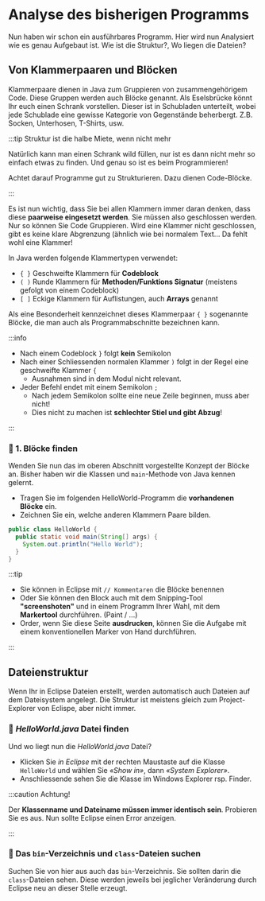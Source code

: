 # Analyse des bisherigen Programms

Nun haben wir schon ein ausführbares Programm. Hier wird nun Analysiert wie es
genau Aufgebaut ist. Wie ist die Struktur?, Wo liegen die Dateien?

## Von Klammerpaaren und Blöcken

Klammerpaare dienen in Java zum Gruppieren von zusammengehörigem Code. Diese
Gruppen werden auch Blöcke genannt. Als Eselsbrücke könnt Ihr euch einen Schrank
vorstellen. Dieser ist in Schubladen unterteilt, wobei jede Schublade eine
gewisse Kategorie von Gegenstände beherbergt. Z.B. Socken, Unterhosen, T-Shirts,
usw.

:::tip Struktur ist die halbe Miete, wenn nicht mehr

Natürlich kann man einen Schrank wild füllen, nur ist es dann nicht mehr so
einfach etwas zu finden. Und genau so ist es beim Programmieren!

Achtet darauf Programme gut zu Strukturieren. Dazu dienen Code-Blöcke.

:::

Es ist nun wichtig, dass Sie bei allen Klammern immer daran denken, dass diese
**paarweise eingesetzt werden**. Sie müssen also geschlossen werden. Nur so
können Sie Code Gruppieren. Wird eine Klammer nicht geschlossen, gibt es keine
klare Abgrenzung (ähnlich wie bei normalem Text... Da fehlt wohl eine Klammer!

In Java werden folgende Klammertypen verwendet:

- `{ }` Geschweifte Klammern für **Codeblock**
- `( )` Runde Klammern für **Methoden/Funktions Signatur** (meistens gefolgt von
  einem Codeblock)
- `[ ]` Eckige Klammern für Auflistungen, auch **Arrays** genannt

Als eine Besonderheit kennzeichnet dieses Klammerpaar `{ }` sogenannte Blöcke,
die man auch als Programmabschnitte bezeichnen kann.

:::info

- Nach einem Codeblock `}` folgt **kein** Semikolon
- Nach einer Schliessenden normalen Klammer `)` folgt in der Regel eine
  geschweifte Klammer `{`
  - Ausnahmen sind in dem Modul nicht relevant.
- Jeder Befehl endet mit einem Semikolon `;`
  - Nach jedem Semikolon sollte eine neue Zeile beginnen, muss aber nicht!
  - Dies nicht zu machen ist **schlechter Stiel und gibt Abzug**!

:::

### :pencil: 1. Blöcke finden

Wenden Sie nun das im oberen Abschnitt vorgestellte Konzept der Blöcke an.
Bisher haben wir die Klassen und `main`-Methode von Java kennen gelernt.

- Tragen Sie im folgenden HelloWorld-Programm die **vorhandenen Blöcke** ein.
- Zeichnen Sie ein, welche anderen Klammern Paare bilden.

```java title="HalloWorld.java"
public class HelloWorld {
  public static void main(String[] args) {
    System.out.println("Hello World");
  }
}
```

:::tip

- Sie können in Eclipse mit `// Kommentaren` die Blöcke benennen
- Oder Sie können den Block auch mit dem Snipping-Tool **"screenshoten"** und in
  einem Programm Ihrer Wahl, mit dem **Markertool** durchführen. (Paint / ...)
- Order, wenn Sie diese Seite **ausdrucken**, können Sie die Aufgabe mit einem
  konventionellen Marker von Hand durchführen.

:::

## Dateienstruktur

Wenn Ihr in Eclipse Dateien erstellt, werden automatisch auch Dateien auf dem
Dateisystem angelegt. Die Struktur ist meistens gleich zum Project-Explorer von
Eclispe, aber nicht immer.

### :pencil: _HelloWorld.java_ Datei finden

Und wo liegt nun die _HelloWorld.java_ Datei?

- Klicken Sie _in Eclipse_ mit der rechten Maustaste auf die Klasse `HelloWorld`
  und wählen Sie _«Show in»_, dann _«System Explorer»_.
- Anschliessende sehen Sie die Klasse im Windows Explorer rsp. Finder.

:::caution Achtung!

Der **Klassenname und Dateiname müssen immer identisch sein**. Probieren Sie es
aus. Nun sollte Eclipse einen Error anzeigen.

:::

### :pencil: Das `bin`-Verzeichnis und `class`-Dateien suchen

Suchen Sie von hier aus auch das `bin`-Verzeichnis. Sie sollten darin die
`class`-Dateien sehen. Diese werden jeweils bei jeglicher Veränderung durch
Eclipse neu an dieser Stelle erzeugt.

